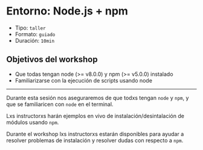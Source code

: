 # Entorno: Node.js + npm

* Tipo: `taller`
* Formato: `guiado`
* Duración: `10min`

## Objetivos del workshop

* Que todas tengan node (>= v8.0.0) y npm (>= v5.0.0) instalado
* Familiarizarse con la ejecución de scripts usando node

***

Durante esta sesión nos aseguraremos de que todxs tengan `node` y `npm`, y que
se familiaricen con `node` en el terminal.

Lxs instructorxs harán ejemplos en vivo de instalación/desintalación de módulos
usando `npm`.

Durante el workshop lxs instructorxs estarán disponibles para ayudar a resolver
problemas de instalación y resolver dudas con respecto a `npm`.
